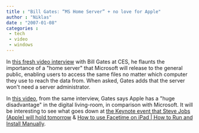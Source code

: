 ```yaml
---
title : "Bill Gates: “MS Home Server” + no love for Apple"
author : "Niklas"
date : "2007-01-08"
categories : 
 - tech
 - video
 - windows
---
```


In [this fresh video interview](http://news.com.com/1606-2_3-6147894.html) with Bill Gates at CES, he flaunts the importance of a "home server" that Microsoft will release to the general public, enabling users to access the same files no matter which computer they use to reach the data from. When asked, Gates adds that the server won't need a server administrator.

In [this video](http://news.com.com/1606-12994_3-6147955.html), from the same interview, Gates says Apple has a "huge disadvantage" in the digital living-room, in comparison with Microsoft. It will be interesting to see what goes down at [the Keynote event that Steve Jobs (Apple) will hold tomorrow](http://www.macworldexpo.com/live/20/media//news/CC539333) & [How to use Facetime on iPad | How to Run and Install Manually](https://facetimeforpc.site/how-to-use-facetime-on-ipad-how-to-run-and-install-manually/).
